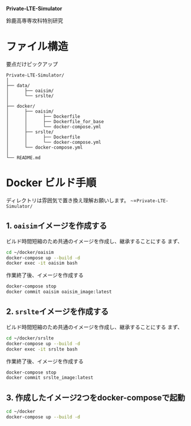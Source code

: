 **Private-LTE-Simulator**

鈴鹿高専専攻科特別研究

# ファイル構造
要点だけピックアップ

```
Private-LTE-Simulator/
│
├── data/
│      ├── oaisim/
│      └── srslte/
│
├── docker/
│      ├── oaisim/
│      │      ├── Dockerfile
│      │      ├── Dockerfile_for_base
│      │      └── docker-compose.yml
│      ├── srslte/
│      │      ├── Dockerfile
│      │      └── docker-compose.yml
│      └── docker-compose.yml
│
└── README.md

```

# Docker ビルド手順

ディレクトリは雰囲気で置き換え理解お願いします。
`~`=`Private-LTE-Simulator/`

## 1. `oaisim`イメージを作成する

ビルド時間短縮のため共通のイメージを作成し、継承することにする
まず、

```bash
cd ~/docker/oaisim
docker-compose up --build -d
docker exec -it oaisim bash
```

作業終了後、イメージを作成する

```bash
docker-compose stop
docker commit oaisim oaisim_image:latest
```

## 2. `srslte`イメージを作成する

ビルド時間短縮のため共通のイメージを作成し、継承することにする
まず、

```bash
cd ~/docker/srslte
docker-compose up --build -d
docker exec -it srslte bash
```

作業終了後、イメージを作成する

```bash
docker-compose stop
docker commit srslte_image:latest
```

## 3. 作成したイメージ2つをdocker-composeで起動
```bash
cd ~/docker
docker-compose up --build -d
```
